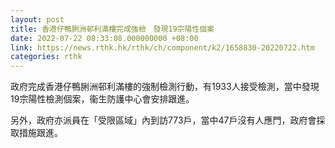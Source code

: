 ```yaml
---
layout: post
title: 香港仔鴨脷洲邨利滿樓完成強檢　發現19宗陽性個案
date: 2022-07-22 08:33:08.000000000 +08:00
link: https://news.rthk.hk/rthk/ch/component/k2/1658830-20220722.htm
categories: rthk
---
```


政府完成香港仔鴨脷洲邨利滿樓的強制檢測行動，有1933人接受檢測，當中發現19宗陽性檢測個案，衞生防護中心會安排跟進。

另外，政府亦派員在「受限區域」內到訪773戶，當中47戶沒有人應門，政府會採取措施跟進。
